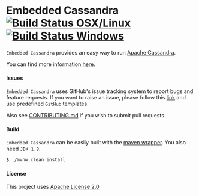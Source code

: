 # Embedded Cassandra [![Build Status OSX/Linux](https://img.shields.io/travis/nosan/embedded-cassandra/master.svg?logo=travis&logoColor=white&style=flat)](https://travis-ci.org/nosan/embedded-cassandra) [![Build Status Windows](https://img.shields.io/appveyor/ci/nosan/embedded-cassandra/master.svg?logo=appveyor&logoColor=white&style=flat)](https://ci.appveyor.com/project/nosan/embedded-cassandra)
`Embedded Cassandra` provides an easy way to run [Apache Cassandra](http://cassandra.apache.org/).

You can find more information [here](https://github.com/nosan/embedded-cassandra/wiki).

#### Issues

`Embedded Cassandra` uses GitHub's issue tracking system to report bugs and feature
requests. If you want to raise an issue, please follow this [link](https://github.com/nosan/embedded-cassandra/issues)
and use predefined `GitHub` templates.

Also see [CONTRIBUTING.md](CONTRIBUTING.md) if you wish to submit pull requests.

#### Build

`Embedded Cassandra` can be easily built with the [maven wrapper](https://github.com/takari/maven-wrapper). You also need `JDK 1.8`.

```bash
$ ./mvnw clean install
```

#### License

This project uses [Apache License 2.0](http://www.apache.org/licenses/LICENSE-2.0)
